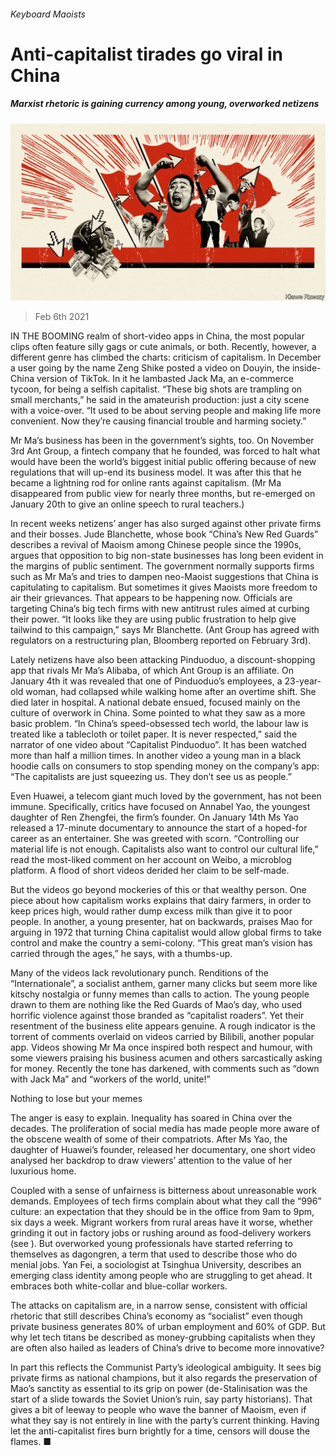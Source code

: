 ###### Keyboard Maoists

# Anti-capitalist tirades go viral in China 

##### Marxist rhetoric is gaining currency among young, overworked netizens 

![image](images/20210206_CND001_0.jpg) 

> Feb 6th 2021 


IN THE BOOMING realm of short-video apps in China, the most popular clips often feature silly gags or cute animals, or both. Recently, however, a different genre has climbed the charts: criticism of capitalism. In December a user going by the name Zeng Shike posted a video on Douyin, the inside-China version of TikTok. In it he lambasted Jack Ma, an e-commerce tycoon, for being a selfish capitalist. “These big shots are trampling on small merchants,” he said in the amateurish production: just a city scene with a voice-over. “It used to be about serving people and making life more convenient. Now they’re causing financial trouble and harming society.”


Mr Ma’s business has been in the government’s sights, too. On November 3rd Ant Group, a fintech company that he founded, was forced to halt what would have been the world’s biggest initial public offering because of new regulations that will up-end its business model. It was after this that he became a lightning rod for online rants against capitalism. (Mr Ma disappeared from public view for nearly three months, but re-emerged on January 20th to give an online speech to rural teachers.)



In recent weeks netizens’ anger has also surged against other private firms and their bosses. Jude Blanchette, whose book “China’s New Red Guards” describes a revival of Maoism among Chinese people since the 1990s, argues that opposition to big non-state businesses has long been evident in the margins of public sentiment. The government normally supports firms such as Mr Ma’s and tries to dampen neo-Maoist suggestions that China is capitulating to capitalism. But sometimes it gives Maoists more freedom to air their grievances. That appears to be happening now. Officials are targeting China’s big tech firms with new antitrust rules aimed at curbing their power. “It looks like they are using public frustration to help give tailwind to this campaign,” says Mr Blanchette. (Ant Group has agreed with regulators on a restructuring plan, Bloomberg reported on February 3rd).


Lately netizens have also been attacking Pinduoduo, a discount-shopping app that rivals Mr Ma’s Alibaba, of which Ant Group is an affiliate. On January 4th it was revealed that one of Pinduoduo’s employees, a 23-year-old woman, had collapsed while walking home after an overtime shift. She died later in hospital. A national debate ensued, focused mainly on the culture of overwork in China. Some pointed to what they saw as a more basic problem. “In China’s speed-obsessed tech world, the labour law is treated like a tablecloth or toilet paper. It is never respected,” said the narrator of one video about “Capitalist Pinduoduo”. It has been watched more than half a million times. In another video a young man in a black hoodie calls on consumers to stop spending money on the company’s app: “The capitalists are just squeezing us. They don’t see us as people.”


Even Huawei, a telecom giant much loved by the government, has not been immune. Specifically, critics have focused on Annabel Yao, the youngest daughter of Ren Zhengfei, the firm’s founder. On January 14th Ms Yao released a 17-minute documentary to announce the start of a hoped-for career as an entertainer. She was greeted with scorn. “Controlling our material life is not enough. Capitalists also want to control our cultural life,” read the most-liked comment on her account on Weibo, a microblog platform. A flood of short videos derided her claim to be self-made.


But the videos go beyond mockeries of this or that wealthy person. One piece about how capitalism works explains that dairy farmers, in order to keep prices high, would rather dump excess milk than give it to poor people. In another, a young presenter, hat on backwards, praises Mao for arguing in 1972 that turning China capitalist would allow global firms to take control and make the country a semi-colony. “This great man’s vision has carried through the ages,” he says, with a thumbs-up.


Many of the videos lack revolutionary punch. Renditions of the “Internationale”, a socialist anthem, garner many clicks but seem more like kitschy nostalgia or funny memes than calls to action. The young people drawn to them are nothing like the Red Guards of Mao’s day, who used horrific violence against those branded as “capitalist roaders”. Yet their resentment of the business elite appears genuine. A rough indicator is the torrent of comments overlaid on videos carried by Bilibili, another popular app. Videos showing Mr Ma once inspired both respect and humour, with some viewers praising his business acumen and others sarcastically asking for money. Recently the tone has darkened, with comments such as “down with Jack Ma” and “workers of the world, unite!”

Nothing to lose but your memes


The anger is easy to explain. Inequality has soared in China over the decades. The proliferation of social media has made people more aware of the obscene wealth of some of their compatriots. After Ms Yao, the daughter of Huawei’s founder, released her documentary, one short video analysed her backdrop to draw viewers’ attention to the value of her luxurious home.


Coupled with a sense of unfairness is bitterness about unreasonable work demands. Employees of tech firms complain about what they call the “996” culture: an expectation that they should be in the office from 9am to 9pm, six days a week. Migrant workers from rural areas have it worse, whether grinding it out in factory jobs or rushing around as food-delivery workers (see ). But overworked young professionals have started referring to themselves as dagongren, a term that used to describe those who do menial jobs. Yan Fei, a sociologist at Tsinghua University, describes an emerging class identity among people who are struggling to get ahead. It embraces both white-collar and blue-collar workers.


The attacks on capitalism are, in a narrow sense, consistent with official rhetoric that still describes China’s economy as “socialist” even though private business generates 80% of urban employment and 60% of GDP. But why let tech titans be described as money-grubbing capitalists when they are often also hailed as leaders of China’s drive to become more innovative?


In part this reflects the Communist Party’s ideological ambiguity. It sees big private firms as national champions, but it also regards the preservation of Mao’s sanctity as essential to its grip on power (de-Stalinisation was the start of a slide towards the Soviet Union’s ruin, say party historians). That gives a bit of leeway to people who wave the banner of Maoism, even if what they say is not entirely in line with the party’s current thinking. Having let the anti-capitalist fires burn brightly for a time, censors will douse the flames. ■

